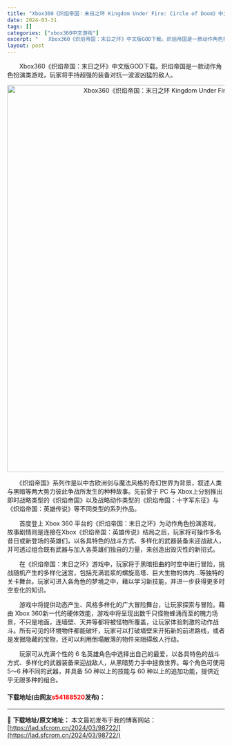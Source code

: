 ```yaml
---
title: "Xbox360《炽焰帝国：末日之环 Kingdom Under Fire: Circle of Doom》中文版GOD下载"
date: 2024-03-31
tags: []
categories: ["xbox360中文游戏"]
excerpt: "　　Xbox360《炽焰帝国：末日之环》中文版GOD下载。炽焰帝国是一款动作角色扮演类游戏，玩家将手持超强的装备对抗一波波凶猛的敌人。 　　《炽焰帝国》系列作是以中古欧洲剑与魔法风格的奇幻世界为背景，叙述人类与黑暗等两大势力彼此争战所发生的种种故事。先前曾于 PC 与 Xbox上分别推出即时战略类型&hellip;"
layout: post
---
```


 <p>　　Xbox360《炽焰帝国：末日之环》中文版GOD下载。炽焰帝国是一款动作角色扮演类游戏，玩家将手持超强的装备对抗一波波凶猛的敌人。</p> <p align="center"><img align="" border="0" src="https://lad.sfcrom.cn/wp-content/uploads/2024/03/20240330_66083f79669c9.jpg" width="896" alt="Xbox360《炽焰帝国：末日之环 Kingdom Under Fire: Circle of Doom》中文版GOD下载" /></p> <p>　　《炽焰帝国》系列作是以中古欧洲剑与魔法风格的奇幻世界为背景，叙述人类与黑暗等两大势力彼此争战所发生的种种故事。先前曾于 PC 与 Xbox上分别推出即时战略类型的《炽焰帝国》以及战略动作类型的《炽焰帝国：十字军东征》与《炽焰帝国：英雄传说》等不同类型的系列作品。</p> <p>　　首度登上 Xbox 360 平台的《炽焰帝国：末日之环》为动作角色扮演游戏，故事剧情则是连接在Xbox《炽焰帝国：英雄传说》结局之后，玩家将可操作多名昔日或新登场的英雄们，以各具特色的战斗方式、多样化的武器装备来迎战敌人，并可透过组合既有武器与加入各英雄们独自的力量，来创造出毁灭性的新招式。</p> <p>　　在《炽焰帝国：末日之环》游戏中，玩家将于黑暗扭曲的时空中进行冒险，挑战随机产生的多样化迷宫，包括充满岩浆的螺旋高塔、巨大生物的体内...等独特的关卡舞台。玩家可进入各角色的梦境之中，藉以学习新技能，并进一步获得更多时空变化的知识。</p> <p>　　游戏中将提供动态产生、风格多样化的广大冒险舞台，让玩家探索与冒险。藉由 Xbox 360新一代的硬体效能，游戏中将呈现出数千只怪物蜂涌而至的魄力场景，不只是地面，连墙壁、天井等都将被怪物所覆盖，让玩家体验刺激的动作战斗。所有可见的环境物件都能破坏，玩家可以打破墙壁来开拓新的前进路线，或者是发掘隐藏的宝物，还可以利用倒塌散落的物件来阻碍敌人行动。</p> <p>　　玩家可从充满个性的 6 名英雄角色中选择出自己的最爱，以各具特色的战斗方式、多样化的武器装备来迎战敌人，从黑暗势力手中拯救世界。每个角色可使用 5～6 种不同的武器，并具备 50 种以上的技能与 60 种以上的追加功能，提供近乎无限多种的组合。</p> <p><h4>下载地址(由网友<font color="red">s54188520</font>发布)：</h4></p> 

---
📖 **下载地址/原文地址：** 本文最初发布于我的博客网站：[https://lad.sfcrom.cn/2024/03/98722/](https://lad.sfcrom.cn/2024/03/98722/)
